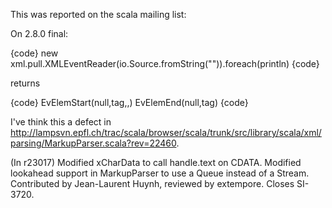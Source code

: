 This was reported on the scala mailing list:

On 2.8.0 final:

{code}
new xml.pull.XMLEventReader(io.Source.fromString("<tag><![CDATA[some text]]></tag>")).foreach(println)
{code}

returns
 
{code}
EvElemStart(null,tag,,) 
EvElemEnd(null,tag)
{code}
 
I've think this a defect in http://lampsvn.epfl.ch/trac/scala/browser/scala/trunk/src/library/scala/xml/parsing/MarkupParser.scala?rev=22460. 

(In r23017) Modified xCharData to call handle.text on CDATA.  Modified lookahead
support in MarkupParser to use a Queue instead of a Stream.
Contributed by Jean-Laurent Huynh, reviewed by extempore.  Closes SI-3720.
